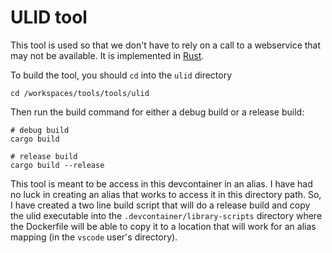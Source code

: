 
# ULID tool

This tool is used so that we don't have to rely on a call to a webservice that may not be available.  It is implemented in [Rust](https://www.rust-lang.org/).

To build the tool, you should `cd` into the `ulid` directory

```
cd /workspaces/tools/tools/ulid
```

Then run the build command for either a debug build or a release build:
```
# debug build
cargo build

# release build
cargo build --release
```

This tool is meant to be access in this devcontainer in an alias.  I have had no luck in creating an alias that works to access it in this directory path.  So, I have created a two line build script that will do a release build and copy the ulid executable into the `.devcontainer/library-scripts` directory where the Dockerfile will be able to copy it to a location that will work for an alias mapping (in the `vscode` user's directory).



